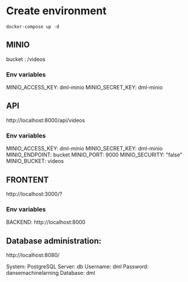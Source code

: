 # Create environment


```
docker-compose up -d
```

## MINIO

bucket : /videos

### Env variables
MINIO_ACCESS_KEY: dml-minio
MINIO_SECRET_KEY: dml-minio

## API

http://localhost:8000/api/videos

### Env variables
MINIO_ACCESS_KEY: dml-minio
MINIO_SECRET_KEY: dml-minio
MINIO_ENDPOINT: bucket
MINIO_PORT: 9000
MINIO_SECURITY: "false"
MINIO_BUCKET: videos

## FRONTENT

http://localhost:3000/?

### Env variables
BACKEND: http://localhost:8000

## Database administration:

http://localhost:8080/

System: PostgreSQL
Server: db
Username: dml
Password: dansemachinelarning
Database: dml

